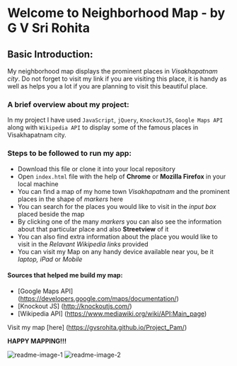 Welcome to Neighborhood Map - by G V Sri Rohita
========================================================

## Basic Introduction:
My neighborhood map displays the prominent places in _Visakhapatnam city_. Do not forget to visit my link if you are visiting this place, it is handy as well as helps you a lot if you are planning to visit this beautiful place.

### A brief overview about my project:
In my project I have used `JavaScript`, `jQuery`, `KnockoutJS`, `Google Maps API` along with `Wikipedia API` to display some of the famous places in Visakhapatnam city.

### Steps to be followed to run my app:
- Download this file or clone it into your local repository
- Open `index.html` file with the help of **Chrome** or **Mozilla Firefox** in your local machine
- You can find a map of my home town _Visakhapatnam_ and the prominent places in the shape of _markers_ here
- You can search for the places you would like to visit in the _input box_ placed beside the map
- By clicking one of the many _markers_ you can also see the information about that particular place and also **Streetview** of it
- You can also find extra information about the place you would like to visit in the _Relavant Wikipedia links_ provided
- You can visit my Map on any handy device available near you, be it _laptop, iPad_ or _Mobile_

#### Sources that helped me build my map:
- [Google Maps API] (https://developers.google.com/maps/documentation/)
- [Knockout JS] (http://knockoutjs.com/)
- [Wikipedia API] (https://www.mediawiki.org/wiki/API:Main_page)

Visit my map [here] (https://gvsrohita.github.io/Project_Pam/)

**HAPPY MAPPING!!!**

![readme-image-1](https://cloud.githubusercontent.com/assets/22124420/21085506/f384b2bc-c038-11e6-9d6e-7ae60e3d5275.jpg)
![readme-image-2](https://gvsrohita.github.io/Classic-Arcade-Game-Clone/images/enemy-bug.png)
